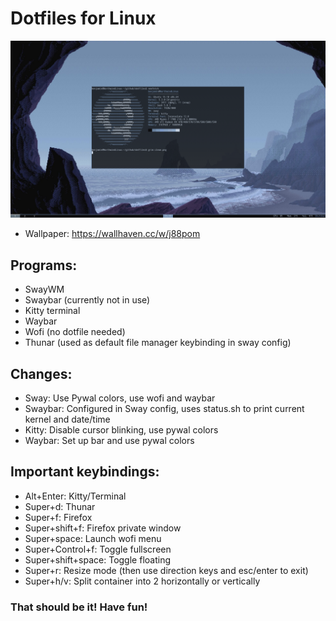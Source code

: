 # Dotfiles for Linux
![Screenshot](https://github.com/breineke93/dotfiles/blob/master/clean.png)

* Wallpaper: https://wallhaven.cc/w/j88pom

## Programs:
* SwayWM
* Swaybar (currently not in use)
* Kitty terminal
* Waybar
* Wofi (no dotfile needed)
* Thunar (used as default file manager keybinding in sway config)

## Changes:
* Sway: Use Pywal colors, use wofi and waybar
* Swaybar: Configured in Sway config, uses status.sh to print current kernel and date/time
* Kitty: Disable cursor blinking, use pywal colors
* Waybar: Set up bar and use pywal colors

## Important keybindings:

* Alt+Enter: Kitty/Terminal
* Super+d: Thunar
* Super+f: Firefox
* Super+shift+f: Firefox private window
* Super+space: Launch wofi menu
* Super+Control+f: Toggle fullscreen
* Super+shift+space: Toggle floating
* Super+r: Resize mode (then use direction keys and esc/enter to exit)
* Super+h/v: Split container into 2 horizontally or vertically

### That should be it! Have fun!
